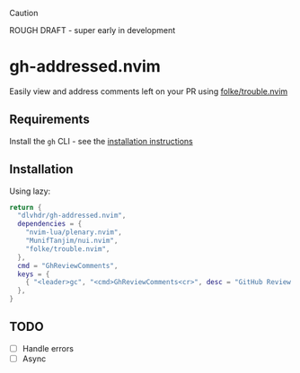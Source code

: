 > [!CAUTION]
> ROUGH DRAFT - super early in development

# gh-addressed.nvim

Easily view and address comments left on your PR using [folke/trouble.nvim](https://github.com/folke/trouble.nvim)

## Requirements

Install the `gh` CLI - see the [installation instructions](https://github.com/cli/cli#installation)

## Installation

Using lazy:

```lua
return {
  "dlvhdr/gh-addressed.nvim",
  dependencies = {
    "nvim-lua/plenary.nvim",
    "MunifTanjim/nui.nvim",
    "folke/trouble.nvim",
  },
  cmd = "GhReviewComments",
  keys = {
    { "<leader>gc", "<cmd>GhReviewComments<cr>", desc = "GitHub Review Comments" },
  },
}
```

## TODO

- [ ] Handle errors
- [ ] Async

